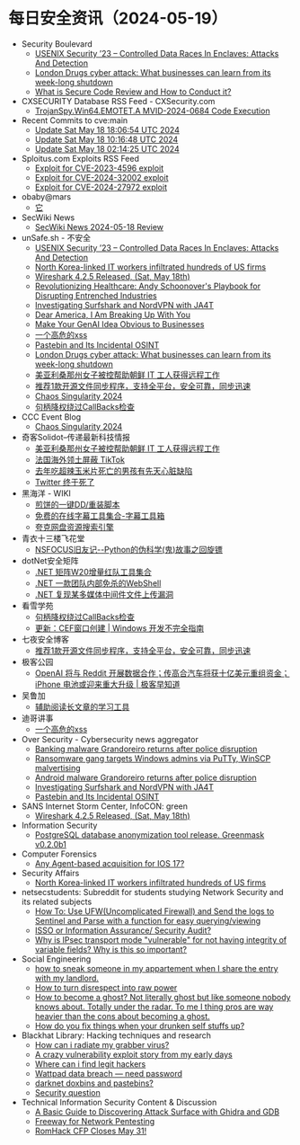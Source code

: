 # 每日安全资讯（2024-05-19）

- Security Boulevard
  - [USENIX Security ’23 – Controlled Data Races In Enclaves: Attacks And Detection](https://securityboulevard.com/2024/05/usenix-security-23-controlled-data-races-in-enclaves-attacks-and-detection/)
  - [London Drugs cyber attack: What businesses can learn from its week-long shutdown](https://securityboulevard.com/2024/05/london-drugs-cyber-attack-what-businesses-can-learn-from-its-week-long-shutdown/)
  - [What is Secure Code Review and How to Conduct it?](https://securityboulevard.com/2024/05/what-is-secure-code-review-and-how-to-conduct-it/)
- CXSECURITY Database RSS Feed - CXSecurity.com
  - [TrojanSpy.Win64.EMOTET.A MVID-2024-0684 Code Execution](https://cxsecurity.com/issue/WLB-2024050050)
- Recent Commits to cve:main
  - [Update Sat May 18 18:06:54 UTC 2024](https://github.com/trickest/cve/commit/ebe5ff6447970dacb4735b47842398e436a4a1d6)
  - [Update Sat May 18 10:16:48 UTC 2024](https://github.com/trickest/cve/commit/7103711bc240dad74f7a94a674a73f6c8de143de)
  - [Update Sat May 18 02:14:25 UTC 2024](https://github.com/trickest/cve/commit/bf01cd540fed52677853cbf6af62ce7a6f17c90c)
- Sploitus.com Exploits RSS Feed
  - [Exploit for CVE-2023-4596 exploit](https://sploitus.com/exploit?id=0B6AF725-2A3A-57C0-83A7-5907BB481236&utm_source=rss&utm_medium=rss)
  - [Exploit for CVE-2024-32002 exploit](https://sploitus.com/exploit?id=C723A395-03C5-5419-89D4-CF82DFAE845A&utm_source=rss&utm_medium=rss)
  - [Exploit for CVE-2024-27972 exploit](https://sploitus.com/exploit?id=BF642A68-F025-5774-8F05-63EA9FD8F97C&utm_source=rss&utm_medium=rss)
- obaby@mars
  - [它](https://h4ck.org.cn/2024/05/17063)
- SecWiki News
  - [SecWiki News 2024-05-18 Review](http://www.sec-wiki.com/?2024-05-18)
- unSafe.sh - 不安全
  - [USENIX Security ’23 – Controlled Data Races In Enclaves: Attacks And Detection](https://buaq.net/go-240201.html)
  - [North Korea-linked IT workers infiltrated hundreds of US firms](https://buaq.net/go-240209.html)
  - [Wireshark 4.2.5 Released, (Sat, May 18th)](https://buaq.net/go-240216.html)
  - [Revolutionizing Healthcare: Andy Schoonover's Playbook for Disrupting Entrenched Industries](https://buaq.net/go-240210.html)
  - [Investigating Surfshark and NordVPN with JA4T](https://buaq.net/go-240199.html)
  - [Dear America, I Am Breaking Up With You](https://buaq.net/go-240211.html)
  - [Make Your GenAI Idea Obvious to Businesses](https://buaq.net/go-240212.html)
  - [一个高危的xss](https://buaq.net/go-240206.html)
  - [Pastebin and Its Incidental OSINT](https://buaq.net/go-240200.html)
  - [London Drugs cyber attack: What businesses can learn from its week-long shutdown](https://buaq.net/go-240223.html)
  - [美亚利桑那州女子被控帮助朝鲜 IT 工人获得远程工作](https://buaq.net/go-240194.html)
  - [推荐1款开源文件同步程序，支持全平台，安全可靠，同步迅速](https://buaq.net/go-240203.html)
  - [Chaos Singularity 2024](https://buaq.net/go-240184.html)
  - [句柄降权绕过CallBacks检查](https://buaq.net/go-240187.html)
- CCC Event Blog
  - [Chaos Singularity 2024](https://events.ccc.de/2024/05/18/cosin-2024/)
- 奇客Solidot–传递最新科技情报
  - [美亚利桑那州女子被控帮助朝鲜 IT 工人获得远程工作](https://www.solidot.org/story?sid=78206)
  - [法国海外领土屏蔽 TikTok](https://www.solidot.org/story?sid=78205)
  - [去年吃超辣玉米片死亡的男孩有先天心脏缺陷](https://www.solidot.org/story?sid=78204)
  - [Twitter 终于死了](https://www.solidot.org/story?sid=78203)
- 黑海洋 - WIKI
  - [煎饼的一键DD/重装脚本](https://www.upx8.com/4158)
  - [免费的在线字幕工具集合-字幕工具箱](https://www.upx8.com/4157)
  - [夸克网盘资源搜索引擎](https://www.upx8.com/4156)
- 青衣十三楼飞花堂
  - [NSFOCUS旧友记--Python的伪科学(鬼)故事之回旋镖](https://mp.weixin.qq.com/s?__biz=MzUzMjQyMDE3Ng==&mid=2247487424&idx=1&sn=51f28cd1aa4f9ae8f6ba6994b80108b4&chksm=fab2ccffcdc545e94e7a47de2f78c1de8c88eaf60bdbd13de1479896011d0b0d93b820598ad3&scene=58&subscene=0#rd)
- dotNet安全矩阵
  - [.NET 矩阵W20增量红队工具集合](https://mp.weixin.qq.com/s?__biz=MzUyOTc3NTQ5MA==&mid=2247491859&idx=1&sn=6f8e792ce3a7a76dc6a15051cc5a484a&chksm=fa594ffecd2ec6e8763b6eae6d428c708d561b975e844df5320c787433d3a7903e52f96b4158&scene=58&subscene=0#rd)
  - [.NET 一款团队内部免杀的WebShell](https://mp.weixin.qq.com/s?__biz=MzUyOTc3NTQ5MA==&mid=2247491859&idx=2&sn=b43822679234d184e452e2cac71ed990&chksm=fa594ffecd2ec6e8c44732a1612e6674b8fe0a31784be08b9cc5c9e1a6b903e89afc8498a801&scene=58&subscene=0#rd)
  - [.NET 复现某多媒体中间件文件上传漏洞](https://mp.weixin.qq.com/s?__biz=MzUyOTc3NTQ5MA==&mid=2247491859&idx=3&sn=ebe810c1e94c17df49ec0f4e320aee64&chksm=fa594ffecd2ec6e80f08e91b8c351aa09191aa7b4bad41eeedfd1a9c73e0c6f532ce53c4ce03&scene=58&subscene=0#rd)
- 看雪学苑
  - [句柄降权绕过CallBacks检查](https://mp.weixin.qq.com/s?__biz=MjM5NTc2MDYxMw==&mid=2458555132&idx=1&sn=6f0145d1565fc60634cd996ba20900e9&chksm=b18da27686fa2b600a32895a9c3e88d2fea7c13a8de30454c8ae91a5e141c71c418670e95298&scene=58&subscene=0#rd)
  - [更新：CEF窗口创建 | Windows 开发不完全指南](https://mp.weixin.qq.com/s?__biz=MjM5NTc2MDYxMw==&mid=2458555132&idx=2&sn=8218e3dfc56f58f1c0578058d9f13baf&chksm=b18da27686fa2b601b07817291cab389cb77e07382e7664f37ac64adefe08729d585070a6f5a&scene=58&subscene=0#rd)
- 七夜安全博客
  - [推荐1款开源文件同步程序，支持全平台，安全可靠，同步迅速](https://mp.weixin.qq.com/s?__biz=MzIwODIxMjc4MQ==&mid=2651005153&idx=1&sn=fc30938e3993ead4c65f67fa660274e3&chksm=8cf106a3bb868fb51050bcbd47b24ededc637bb7182b92ff5bf379b0716c056fe0006b827369&scene=58&subscene=0#rd)
- 极客公园
  - [OpenAI 将与 Reddit 开展数据合作；传高合汽车将获十亿美元重组资金；iPhone 电池或迎来重大升级 | 极客早知道](https://mp.weixin.qq.com/s?__biz=MTMwNDMwODQ0MQ==&mid=2653041458&idx=1&sn=c1cad9aeb6273ecfc212f7883deb39eb&chksm=7e574e844920c792b42132b11978bf0f7bba9e823a31e40bd3bb8237bbc36cfc30950d1257c3&scene=58&subscene=0#rd)
- 吴鲁加
  - [辅助阅读长文章的学习工具](https://mp.weixin.qq.com/s?__biz=Mzg5NDY4ODM1MA==&mid=2247484713&idx=1&sn=609294486802e60555cd175bd1755b57&chksm=c01a8818f76d010ea3e80758ceb86850354f13305cae1c929afe1d08ed896773a8d96340b7f3&scene=58&subscene=0#rd)
- 迪哥讲事
  - [一个高危的xss](https://mp.weixin.qq.com/s?__biz=MzIzMTIzNTM0MA==&mid=2247494642&idx=1&sn=d9522db6b73bcc0727859a3ce42c5724&chksm=e8a5e191dfd26887d7e2101d58f092212ce77228d26d1309bbcd47c5ff05ac3eb8c189f0036b&scene=58&subscene=0#rd)
- Over Security - Cybersecurity news aggregator
  - [Banking malware Grandoreiro returns after police disruption](https://www.bleepingcomputer.com/news/security/banking-malware-grandoreiro-returns-after-police-disruption/)
  - [Ransomware gang targets Windows admins via PuTTy, WinSCP malvertising](https://www.bleepingcomputer.com/news/security/ransomware-gang-targets-windows-admins-via-putty-winscp-malvertising/)
  - [Android malware Grandoreiro returns after police disruption](https://www.bleepingcomputer.com/news/security/android-malware-grandoreiro-returns-after-police-disruption/)
  - [Investigating Surfshark and NordVPN with JA4T](https://medium.com/foxio/investigating-surfshark-and-nordvpn-with-ja4t-7bbf5a33aad0)
  - [Pastebin and Its Incidental OSINT](https://www.secjuice.com/pastebin-incidental-osint/)
- SANS Internet Storm Center, InfoCON: green
  - [Wireshark 4.2.5 Released, (Sat, May 18th)](https://isc.sans.edu/diary/rss/30934)
- Information Security
  - [PostgreSQL database anonymization tool release. Greenmask v0.2.0b1](https://www.reddit.com/r/Information_Security/comments/1cur49y/postgresql_database_anonymization_tool_release/)
- Computer Forensics
  - [Any Agent-based acquisition for IOS 17?](https://www.reddit.com/r/computerforensics/comments/1cuvrvb/any_agentbased_acquisition_for_ios_17/)
- Security Affairs
  - [North Korea-linked IT workers infiltrated hundreds of US firms](https://securityaffairs.com/163349/intelligence/north-korea-linked-it-workers-infiltrated-us-firms.html)
- netsecstudents: Subreddit for students studying Network Security and its related subjects
  - [How To: Use UFW(Uncomplicated Firewall) and Send the logs to Sentinel and Parse with a function for easy querying/viewing](https://www.reddit.com/r/netsecstudents/comments/1cv0d1t/how_to_use_ufwuncomplicated_firewall_and_send_the/)
  - [ISSO or Information Assurance/ Security Audit?](https://www.reddit.com/r/netsecstudents/comments/1cv01zz/isso_or_information_assurance_security_audit/)
  - [Why is IPsec transport mode "vulnerable" for not having integrity of variable fields? Why is this so important?](https://www.reddit.com/r/netsecstudents/comments/1cuu9co/why_is_ipsec_transport_mode_vulnerable_for_not/)
- Social Engineering
  - [how to sneak someone in my appartement when I share the entry with my landlord.](https://www.reddit.com/r/SocialEngineering/comments/1cuz4ze/how_to_sneak_someone_in_my_appartement_when_i/)
  - [How to turn disrespect into raw power](https://www.reddit.com/r/SocialEngineering/comments/1cv7f96/how_to_turn_disrespect_into_raw_power/)
  - [How to become a ghost? Not literally ghost but like someone nobody knows about. Totally under the radar. To me I thing pros are way heavier than the cons about becoming a ghost.](https://www.reddit.com/r/SocialEngineering/comments/1cuznr8/how_to_become_a_ghost_not_literally_ghost_but/)
  - [How do you fix things when your drunken self stuffs up?](https://www.reddit.com/r/SocialEngineering/comments/1cuw3l5/how_do_you_fix_things_when_your_drunken_self/)
- Blackhat Library: Hacking techniques and research
  - [How can i radiate my grabber virus?](https://www.reddit.com/r/blackhat/comments/1cv7tqz/how_can_i_radiate_my_grabber_virus/)
  - [A crazy vulnerability exploit story from my early days](https://www.reddit.com/r/blackhat/comments/1cv7dur/a_crazy_vulnerability_exploit_story_from_my_early/)
  - [Where can i find legit hackers](https://www.reddit.com/r/blackhat/comments/1cuws7m/where_can_i_find_legit_hackers/)
  - [Wattpad data breach — need password](https://www.reddit.com/r/blackhat/comments/1culhr9/wattpad_data_breach_need_password/)
  - [darknet doxbins and pastebins?](https://www.reddit.com/r/blackhat/comments/1cuo0fl/darknet_doxbins_and_pastebins/)
  - [Security question](https://www.reddit.com/r/blackhat/comments/1culxld/security_question/)
- Technical Information Security Content & Discussion
  - [A Basic Guide to Discovering Attack Surface with Ghidra and GDB](https://www.reddit.com/r/netsec/comments/1cuybo3/a_basic_guide_to_discovering_attack_surface_with/)
  - [Freeway for Network Pentesting](https://www.reddit.com/r/netsec/comments/1cuujpn/freeway_for_network_pentesting/)
  - [RomHack CFP Closes May 31!](https://www.reddit.com/r/netsec/comments/1cv4nph/romhack_cfp_closes_may_31/)
